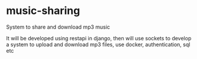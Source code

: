# music-sharing
System to share and download mp3 music

It will be developed using restapi in django, then will use sockets to develop a system to upload and download mp3 files, use docker, authentication, sql etc
